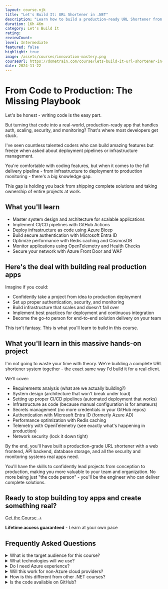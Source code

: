 ```yaml
---
layout: course.njk
title: "Let's Build It: URL Shortener in .NET"
description: "Learn how to build a production-ready URL Shortener from conception to deployment."
duration: 16h 46m
category: Let's Build It
rating: 
reviewCount: 
level: Intermediate
featured: false
highlight: true
image: /assets/courses/innovation-mastery.png
courseUrl: https://dometrain.com/course/lets-build-it-url-shortener-in-dotnet/?ref=gui-ferreira&affcode=1115529_k5a22dj8
date: 2024-11-22
---
```


# From Code to Production: The Missing Playbook

Let's be honest - writing code is the easy part.

But turning that code into a real-world, production-ready app that handles auth, scaling, security, and monitoring? That's where most developers get stuck.

I've seen countless talented coders who can build amazing features but freeze when asked about deployment pipelines or infrastructure management.

You're comfortable with coding features, but when it comes to the full delivery pipeline - from infrastructure to deployment to production monitoring - there's a big knowledge gap.

This gap is holding you back from shipping complete solutions and taking ownership of entire projects at work.

## What you'll learn

- Master system design and architecture for scalable applications
- Implement CI/CD pipelines with GitHub Actions
- Deploy infrastructure as code using Azure Bicep
- Build secure authentication with Microsoft Entra ID
- Optimize performance with Redis caching and CosmosDB
- Monitor applications using OpenTelemetry and Health Checks
- Secure your network with Azure Front Door and WAF

## Here's the deal with building real production apps

Imagine if you could:

- Confidently take a project from idea to production deployment
- Set up proper authentication, security, and monitoring
- Build infrastructure that scales and doesn't fall over
- Implement best practices for deployment and continuous integration
- Become the go-to person for end-to-end solution delivery on your team

This isn't fantasy. This is what you'll learn to build in this course.

## What you'll learn in this massive hands-on project

I'm not going to waste your time with theory. We're building a complete URL shortener system together - the exact same way I'd build it for a real client.

We'll cover:

- Requirements analysis (what are we actually building?)
- System design (architecture that won't break under load)
- Setting up proper CI/CD pipelines (automated deployment that works)
- Infrastructure as code (because manual configuration is for amateurs)
- Secrets management (no more credentials in your GitHub repos)
- Authentication with Microsoft Entra ID (formerly Azure AD)
- Performance optimization with Redis caching
- Telemetry with OpenTelemetry (see exactly what's happening in production)
- Network security (lock it down tight)

By the end, you'll have built a production-grade URL shortener with a web frontend, API backend, database storage, and all the security and monitoring systems real apps need.

You'll have the skills to confidently lead projects from conception to production, making you more valuable to your team and organization. No more being just "the code person" - you'll be the engineer who can deliver complete solutions.

## Ready to stop building toy apps and create something real?

<div class="flex flex-row justify-center mt-10"><a class="bg-primary hover:bg-secondary text-white font-bold mx-4 py-2 px-4" href="https://dometrain.com/course/lets-build-it-url-shortener-in-dotnet/?ref=gui-ferreira&affcode=1115529_k5a22dj8">Get the Course →</a></div>

<div class="mt-5 text-center">
<p><strong>Lifetime access guaranteed</strong> - Learn at your own pace</p>
</div>

## Frequently Asked Questions

<div class="space-y-4">
<details class="bg-gray-50 dark:bg-gray-900 rounded-2xl px-8 transition-colors">
<summary class="flex flex-1 items-center justify-between py-6 text-left font-medium text-gray-900 dark:text-white hover:no-underline transition-colors">
What is the target audience for this course?
</summary>
<div class="pb-6 text-gray-600 dark:text-gray-300">
This course is perfect for .NET developers who want to learn how to build and deploy production-ready applications. It's ideal for developers who are comfortable with coding but want to master the full deployment pipeline.
</div>
</details>

<details class="bg-gray-50 dark:bg-gray-900 rounded-2xl px-8 transition-colors">
<summary class="flex flex-1 items-center justify-between py-6 text-left font-medium text-gray-900 dark:text-white hover:no-underline transition-colors">
What technologies will we use?
</summary>
<div class="pb-6 text-gray-600 dark:text-gray-300">
We'll use modern .NET technologies including ASP.NET Core, Azure services (Front Door, CosmosDB, Redis), GitHub Actions for CI/CD, and Azure Bicep for infrastructure as code. Everything is chosen to reflect real-world production requirements.
</div>
</details>

<details class="bg-gray-50 dark:bg-gray-900 rounded-2xl px-8 transition-colors">
<summary class="flex flex-1 items-center justify-between py-6 text-left font-medium text-gray-900 dark:text-white hover:no-underline transition-colors">
Do I need Azure experience?
</summary>
<div class="pb-6 text-gray-600 dark:text-gray-300">
No prior Azure experience is required. We'll cover everything from basics to advanced topics. However, you will need an Azure subscription (free tier is fine) to follow along with the deployments.
</div>
</details>

<details class="bg-gray-50 dark:bg-gray-900 rounded-2xl px-8 transition-colors">
<summary class="flex flex-1 items-center justify-between py-6 text-left font-medium text-gray-900 dark:text-white hover:no-underline transition-colors">
Will this work for non-Azure cloud providers?
</summary>
<div class="pb-6 text-gray-600 dark:text-gray-300">
While we use Azure in the course, the principles and patterns we teach are applicable to any cloud provider. You'll learn universal concepts about scalability, security, and monitoring.
</div>
</details>

<details class="bg-gray-50 dark:bg-gray-900 rounded-2xl px-8 transition-colors">
<summary class="flex flex-1 items-center justify-between py-6 text-left font-medium text-gray-900 dark:text-white hover:no-underline transition-colors">
How is this different from other .NET courses?
</summary>
<div class="pb-6 text-gray-600 dark:text-gray-300">
Most courses focus only on coding. This course covers the entire software lifecycle - from initial coding to production deployment, including security, monitoring, and maintenance.
</div>
</details>

<details class="bg-gray-50 dark:bg-gray-900 rounded-2xl px-8 transition-colors">
<summary class="flex flex-1 items-center justify-between py-6 text-left font-medium text-gray-900 dark:text-white hover:no-underline transition-colors">
Is the code available on GitHub?
</summary>
<div class="pb-6 text-gray-600 dark:text-gray-300">
Yes! You get access to the complete source code, including all infrastructure templates and deployment scripts. Perfect for reference as you build your own projects.
</div>
</details>
</div>